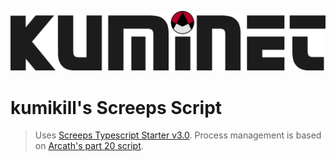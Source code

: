 ![](/assets/kuminet-logo.png)

# kumikill's Screeps Script
> Uses [Screeps Typescript Starter v3.0](https://github.com/screepers/screeps-typescript-starter). Process management is based on [Arcath's part 20 script](https://github.com/Arcath/screeps-code).